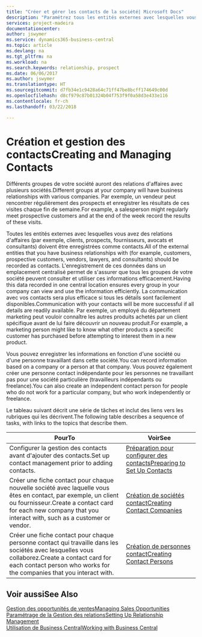 ```yaml
---
title: "Créer et gérer les contacts de la société| Microsoft Docs"
description: "Paramétrez tous les entités externes avec lesquelles vous avez une relation d'affaires (par exemple les prospects, les clients, les fournisseurs, et les consultants) comme contacts."
services: project-madeira
documentationcenter: 
author: jswymer
ms.service: dynamics365-business-central
ms.topic: article
ms.devlang: na
ms.tgt_pltfrm: na
ms.workload: na
ms.search.keywords: relationship, prospect
ms.date: 06/06/2017
ms.author: jswymer
ms.translationtype: HT
ms.sourcegitcommit: d7fb34e1c9428a64c71ff47be8bcff174649c00d
ms.openlocfilehash: d8cf979c87b01324b04f753f9f0a58d3e433e116
ms.contentlocale: fr-ch
ms.lasthandoff: 03/22/2018

---
```

# <a name="creating-and-managing-contacts"></a><span data-ttu-id="5cb67-103">Création et gestion des contacts</span><span class="sxs-lookup"><span data-stu-id="5cb67-103">Creating and Managing Contacts</span></span>
<span data-ttu-id="5cb67-104">Différents groupes de votre société auront des relations d'affaires avec plusieurs sociétés.</span><span class="sxs-lookup"><span data-stu-id="5cb67-104">Different groups at your company will have business relationships with various companies.</span></span> <span data-ttu-id="5cb67-105">Par exemple, un vendeur peut rencontrer régulièrement des prospects et enregistrer les résultats de ces visites chaque fin de semaine.</span><span class="sxs-lookup"><span data-stu-id="5cb67-105">For example, a salesperson might regularly meet prospective customers and at the end of the week record the results of these visits.</span></span>

<span data-ttu-id="5cb67-106">Toutes les entités externes avec lesquelles vous avez des relations d'affaires (par exemple, clients, prospects, fournisseurs, avocats et consultants) doivent être enregistrées comme contacts.</span><span class="sxs-lookup"><span data-stu-id="5cb67-106">All of the external entities that you have business relationships with (for example, customers, prospective customers, vendors, lawyers, and consultants) should be recorded as contacts.</span></span> <span data-ttu-id="5cb67-107">L'enregistrement de ces données dans un emplacement centralisé permet de s'assurer que tous les groupes de votre société peuvent consulter et utiliser ces informations efficacement.</span><span class="sxs-lookup"><span data-stu-id="5cb67-107">Having this data recorded in one central location ensures every group in your company can view and use the information efficiently.</span></span> <span data-ttu-id="5cb67-108">La communication avec vos contacts sera plus efficace si tous les détails sont facilement disponibles.</span><span class="sxs-lookup"><span data-stu-id="5cb67-108">Communication with your contacts will be more successful if all details are readily available.</span></span> <span data-ttu-id="5cb67-109">Par exemple, un employé du département marketing peut vouloir connaître les autres produits achetés par un client spécifique avant de lui faire découvrir un nouveau produit.</span><span class="sxs-lookup"><span data-stu-id="5cb67-109">For example, a marketing person might like to know what other products a specific customer has purchased before attempting to interest them in a new product.</span></span>

<span data-ttu-id="5cb67-110">Vous pouvez enregistrer les informations en fonction d'une société ou d'une personne travaillant dans cette société.</span><span class="sxs-lookup"><span data-stu-id="5cb67-110">You can record information based on a company or a person at that company.</span></span> <span data-ttu-id="5cb67-111">Vous pouvez également créer une personne contact indépendante pour les personnes ne travaillant pas pour une société particulière (travailleurs indépendants ou freelance).</span><span class="sxs-lookup"><span data-stu-id="5cb67-111">You can also create an independent contact person for people who do not work for a particular company, but who work independently or freelance.</span></span>

<span data-ttu-id="5cb67-112">Le tableau suivant décrit une série de tâches et inclut des liens vers les rubriques qui les décrivent.</span><span class="sxs-lookup"><span data-stu-id="5cb67-112">The following table describes a sequence of tasks, with links to the topics that describe them.</span></span>

| <span data-ttu-id="5cb67-113">Pour</span><span class="sxs-lookup"><span data-stu-id="5cb67-113">To</span></span> | <span data-ttu-id="5cb67-114">Voir</span><span class="sxs-lookup"><span data-stu-id="5cb67-114">See</span></span> |
| --- | --- |
| <span data-ttu-id="5cb67-115">Configurer la gestion des contacts avant d'ajouter des contacts.</span><span class="sxs-lookup"><span data-stu-id="5cb67-115">Set up contact management prior to adding contacts.</span></span> |[<span data-ttu-id="5cb67-116">Préparation pour configurer des contacts</span><span class="sxs-lookup"><span data-stu-id="5cb67-116">Preparing to Set Up Contacts</span></span>](marketing-setup-contacts.md) |
| <span data-ttu-id="5cb67-117">Créer une fiche contact pour chaque nouvelle société avec laquelle vous êtes en contact, par exemple, un client ou fournisseur.</span><span class="sxs-lookup"><span data-stu-id="5cb67-117">Create a contact card for each new company that you interact with, such as a customer or vendor.</span></span> |[<span data-ttu-id="5cb67-118">Création de sociétés contact</span><span class="sxs-lookup"><span data-stu-id="5cb67-118">Creating Contact Companies</span></span>](marketing-create-contact-companies.md) |
| <span data-ttu-id="5cb67-119">Créer une fiche contact pour chaque personne contact qui travaille dans les sociétés avec lesquelles vous collaborez.</span><span class="sxs-lookup"><span data-stu-id="5cb67-119">Create a contact card for each contact person who works for the companies that you interact with.</span></span> |[<span data-ttu-id="5cb67-120">Création de personnes contact</span><span class="sxs-lookup"><span data-stu-id="5cb67-120">Creating Contact Persons</span></span>](marketing-create-contact-persons.md) |

## <a name="see-also"></a><span data-ttu-id="5cb67-121">Voir aussi</span><span class="sxs-lookup"><span data-stu-id="5cb67-121">See Also</span></span>
[<span data-ttu-id="5cb67-122">Gestion des opportunités de ventes</span><span class="sxs-lookup"><span data-stu-id="5cb67-122">Managing Sales Opportunities</span></span>](marketing-manage-sales-opportunities.md)  
[<span data-ttu-id="5cb67-123">Paramétrage de la Gestion des relations</span><span class="sxs-lookup"><span data-stu-id="5cb67-123">Setting Up Relationship Management</span></span>](marketing-setup-marketing.md)  
[<span data-ttu-id="5cb67-124">Utilisation de Business Central</span><span class="sxs-lookup"><span data-stu-id="5cb67-124">Working with Business Central</span></span>](ui-work-product.md)  

